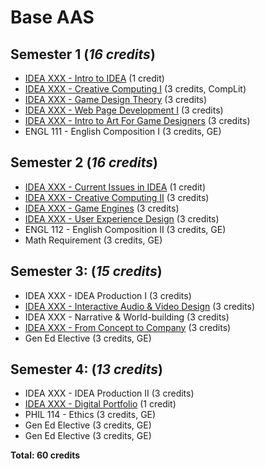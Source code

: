 # Base AAS

## Semester 1 (*16 credits*)
* [IDEA XXX - Intro to IDEA](../classes/intro-to-idea.md) (1 credit)
* [IDEA XXX - Creative Computing I](../classes/creative-computing-i.md) (3 credits, CompLit)
* [IDEA XXX - Game Design Theory](../classes/game-design-theory.md) (3 credits)
* [IDEA XXX - Web Page Development I](../classes/web-page-development-i.md) (3 credits)
* [IDEA XXX - Intro to Art For Game Designers](../classes/intro-to-art-for-game-designers.md) (3 credits)
* ENGL 111 - English Composition I (3 credits, GE)

## Semester 2 (*16 credits*)
* [IDEA XXX - Current Issues in IDEA](../classes/current-issues-in-idea.md) (1 credit)
* [IDEA XXX - Creative Computing II](../classes/creative-computing-ii.md) (3 credits)
* [IDEA XXX - Game Engines](../classes/game-engines.md) (3 credits)
* [IDEA XXX - User Experience Design](../classes/user-experience-design.md) (3 credits)
* ENGL 112 - English Composition II (3 credits, GE)
* Math Requirement (3 credits, GE)

## Semester 3: (*15 credits*)
* IDEA XXX - IDEA Production I (3 credits)
* [IDEA XXX - Interactive Audio & Video Design](../classes/interactive-audio-video-design.md) (3 credits)
* IDEA XXX - Narrative & World-building (3 credits)
* [IDEA XXX - From Concept to Company](../classes/from-concept-to-company.md) (3 credits)
* Gen Ed Elective (3 credits, GE)

## Semester 4: (*13 credits*)
* IDEA XXX - IDEA Production II (3 credits)
* [IDEA XXX - Digital Portfolio](../classes/digital-portfolio.md) (1 credit)
* PHIL 114 - Ethics (3 credits, GE)
* Gen Ed Elective (3 credits, GE)
* Gen Ed Elective (3 credits, GE)

**Total: 60 credits**